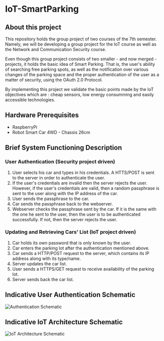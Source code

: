 # IoT-SmartParking
## About this project
This repository holds the group project of two courses of the 7th semester. Namely, we will be developing a group project for the IoT course as well as the Network and Communication Security course. 

Even though this group project consists of two smaller - and now merged - projects, it holds the basic idea of Smart Parking. That is, the user's ability of searching free parking spots, as well as the notification over various changes of the parking space and the proper authentication of the user as a matter of security, using the OAuth 2.0 Protocol.

By implementing this project we validate the basic points made by the IoT objectives which are : cheap sensors, low energy consumming and easily accessible technologies.

## Hardware Prerequisites
- RaspberryPi
- Robot Smart Car 4WD - Chassis 26cm

## Brief System Functioning Description 
### User Authentication (Security project driven)
1. User selects his car and types in his credentials. A HTTS/POST is sent to the server in order to authenticate the user.
2. If the user's credentials are invalid then the server rejects the user. However, if the user's credentials are valid, then a random passphrase is sent to the user along with the IP address of the car.
3. User sends the passphrase to the car.
4. Car sends the passphrase back to the webserver.
5. Webserver checks the passphrase sent by the car. If it is the same with the one he sent to the user, then the user is to be authenticated successfully. If not, then the server rejects the user.

### Updating and Retrieving Cars' List (IoT project driven)
1. Car holds its own password that is only known by the user.
2. Car enters the parking lot after the authentication mentioned above.
3. Car sends a HTTP/POST request to the server, which contains its IP address along with its type/name.
4. Server updates the car list.
5. User sends a HTTPS/GET request to receive availability of the parking lot.
6. Server sends back the car list.

## Indicative User Authentication Schematic
![Authentication Schematic](https://user-images.githubusercontent.com/75671329/142730237-7f333837-6855-4a40-a260-14c8fe9222c5.png)

## Indicative IoT Architecture Schematic
![IoT Architecture Schematic](https://user-images.githubusercontent.com/75671329/142730261-6a98ecbb-93ec-489f-aafc-513025a776d5.png)

